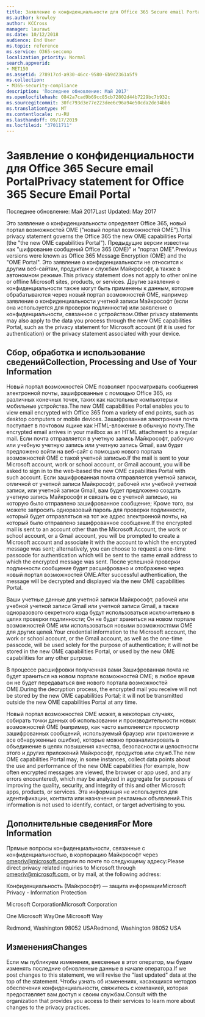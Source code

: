 ```yaml
---
title: Заявление о конфиденциальности для Office 365 Secure email Portal
ms.author: krowley
author: KCCross
manager: laurawi
ms.date: 10/12/2018
audience: End User
ms.topic: reference
ms.service: O365-seccomp
localization_priority: Normal
search.appverid:
- MET150
ms.assetid: 278917cd-a930-46cc-9580-6b9d2361a5f9
ms.collection:
- M365-security-compliance
description: 'Последнее обновление: Май 2017'
ms.openlocfilehash: 0842a7cad9b69cc85cb72802d44b7229bc7b932c
ms.sourcegitcommit: 30fc793d3e77e223dee6c96a94e50cda2de34bb6
ms.translationtype: MT
ms.contentlocale: ru-RU
ms.lasthandoff: 09/17/2019
ms.locfileid: "37011711"
---
```

# <a name="privacy-statement-for-office-365-secure-email-portal"></a><span data-ttu-id="3026a-103">Заявление о конфиденциальности для Office 365 Secure email Portal</span><span class="sxs-lookup"><span data-stu-id="3026a-103">Privacy statement for Office 365 Secure Email Portal</span></span>

<span data-ttu-id="3026a-104">Последнее обновление: Май 2017</span><span class="sxs-lookup"><span data-stu-id="3026a-104">Last Updated: May 2017</span></span>
  
<span data-ttu-id="3026a-105">Это заявление о конфиденциальности определяет Office 365, новый портал возможностей OME ("новый портал возможностей OME").</span><span class="sxs-lookup"><span data-stu-id="3026a-105">This privacy statement governs the Office 365 the new OME capabilities Portal (the "the new OME capabilities Portal").</span></span> <span data-ttu-id="3026a-106">Предыдущие версии известны как "шифрование сообщений Office 365 (OME)" и "портал OME".</span><span class="sxs-lookup"><span data-stu-id="3026a-106">Previous versions were known as Office 365 Message Encryption (OME) and the "OME Portal".</span></span> <span data-ttu-id="3026a-107">Это заявление о конфиденциальности не относится к другим веб-сайтам, продуктам и службам Майкрософт, а также в автономном режиме.</span><span class="sxs-lookup"><span data-stu-id="3026a-107">This privacy statement does not apply to other online or offline Microsoft sites, products, or services.</span></span> <span data-ttu-id="3026a-108">Другие заявления о конфиденциальности также могут быть применены к данным, которые обрабатываются через новый портал возможностей OME, например заявление о конфиденциальности учетной записи Майкрософт (если она используется для проверки подлинности) или заявление о конфиденциальности, связанное с устройством.</span><span class="sxs-lookup"><span data-stu-id="3026a-108">Other privacy statements may also apply to the data you process through the new OME capabilities Portal, such as the privacy statement for Microsoft account (if it is used for authentication) or the privacy statement associated with your device.</span></span>
  
## <a name="collection-processing-and-use-of-your-information"></a><span data-ttu-id="3026a-109">Сбор, обработка и использование сведений</span><span class="sxs-lookup"><span data-stu-id="3026a-109">Collection, Processing and Use of Your Information</span></span>

<span data-ttu-id="3026a-110">Новый портал возможностей OME позволяет просматривать сообщения электронной почты, зашифрованные с помощью Office 365, из различных конечных точек, таких как настольные компьютеры и мобильные устройства.</span><span class="sxs-lookup"><span data-stu-id="3026a-110">The new OME capabilities Portal enables you to view email encrypted with Office 365 from a variety of end points, such as desktop computers or mobile devices.</span></span> <span data-ttu-id="3026a-111">Зашифрованная электронная почта поступает в почтовом ящике как HTML-вложение в обычную почту.</span><span class="sxs-lookup"><span data-stu-id="3026a-111">The encrypted email arrives in your mailbox as an HTML attachment to a regular mail.</span></span> <span data-ttu-id="3026a-112">Если почта отправляется в учетную запись Майкрософт, рабочую или учебную учетную запись или учетную запись Gmail, вам будет предложено войти на веб-сайт с помощью нового портала возможностей OME с такой учетной записью.</span><span class="sxs-lookup"><span data-stu-id="3026a-112">If the mail is sent to your Microsoft account, work or school account, or Gmail account, you will be asked to sign in to the web-based the new OME capabilities Portal with such account.</span></span> <span data-ttu-id="3026a-113">Если зашифрованная почта отправляется учетной записи, отличной от учетной записи Майкрософт, рабочей или учебной учетной записи, или учетной записи Gmail, вам будет предложено создать учетную запись Майкрософт и связать ее с учетной записью, на которую было отправлено зашифрованное сообщение; Кроме того, вы можете запросить одноразовый пароль для проверки подлинности, который будет отправляться на тот же адрес электронной почты, на который было отправлено зашифрованное сообщение.</span><span class="sxs-lookup"><span data-stu-id="3026a-113">If the encrypted mail is sent to an account other than the Microsoft Account, the work or school account, or a Gmail account, you will be prompted to create a Microsoft account and associate it with the account to which the encrypted message was sent; alternatively, you can choose to request a one-time passcode for authentication which will be sent to the same email address to which the encrypted message was sent.</span></span> <span data-ttu-id="3026a-114">После успешной проверки подлинности сообщение будет расшифровано и отображено через новый портал возможностей OME.</span><span class="sxs-lookup"><span data-stu-id="3026a-114">After successful authentication, the message will be decrypted and displayed via the new OME capabilities Portal.</span></span>
  
<span data-ttu-id="3026a-115">Ваши учетные данные для учетной записи Майкрософт, рабочей или учебной учетной записи Gmail или учетной записи Gmail, а также одноразового секретного кода будут использоваться исключительно в целях проверки подлинности; Он не будет храниться на новом портале возможностей OME или использоваться новыми возможностями OME для других целей.</span><span class="sxs-lookup"><span data-stu-id="3026a-115">Your credential information to the Microsoft account, the work or school account, or the Gmail account, as well as the one-time passcode, will be used solely for the purpose of authentication; it will not be stored in the new OME capabilities Portal, or used by the new OME capabilities for any other purpose.</span></span>
  
<span data-ttu-id="3026a-116">В процессе расшифровки полученная вами Зашифрованная почта не будет храниться на новом портале возможностей OME; в любое время он не будет передаваться вне нового портала возможностей OME.</span><span class="sxs-lookup"><span data-stu-id="3026a-116">During the decryption process, the encrypted mail you receive will not be stored by the new OME capabilities Portal; it will not be transmitted outside the new OME capabilities Portal at any time.</span></span>
  
<span data-ttu-id="3026a-117">Новый портал возможностей OME может, в некоторых случаях, собирать точки данных об использовании и производительности новых возможностей OME (например, как часто выполняется просмотр зашифрованных сообщений, используемый браузер или приложение и все обнаруженные ошибки), которые можно проанализировать в объединение в целях повышения качества, безопасности и целостности этого и других приложений Майкрософт, продуктов или служб.</span><span class="sxs-lookup"><span data-stu-id="3026a-117">The new OME capabilities Portal may, in some instances, collect data points about the use and performance of the new OME capabilities (for example, how often encrypted messages are viewed, the browser or app used, and any errors encountered), which may be analyzed in aggregate for purposes of improving the quality, security, and integrity of this and other Microsoft apps, products, or services.</span></span> <span data-ttu-id="3026a-118">Эта информация не используется для идентификации, контакта или назначения рекламных объявлений.</span><span class="sxs-lookup"><span data-stu-id="3026a-118">This information is not used to identify, contact, or target advertising to you.</span></span>
  
## <a name="for-more-information"></a><span data-ttu-id="3026a-119">Дополнительные сведения</span><span class="sxs-lookup"><span data-stu-id="3026a-119">For More Information</span></span>

<span data-ttu-id="3026a-120">Прямые вопросы конфиденциальности, связанные с конфиденциальностью, в корпорацию Майкрософт через [omepriv@microsoft.com](mailto:omepriv@microsoft.com)или по почте по следующему адресу:</span><span class="sxs-lookup"><span data-stu-id="3026a-120">Please direct privacy related inquiries to Microsoft through [omepriv@microsoft.com](mailto:omepriv@microsoft.com), or by mail, at the following address:</span></span>
  
<span data-ttu-id="3026a-121">Конфиденциальность (Майкрософт) — защита информации</span><span class="sxs-lookup"><span data-stu-id="3026a-121">Microsoft Privacy - Information Protection</span></span>
  
<span data-ttu-id="3026a-122">Microsoft Corporation</span><span class="sxs-lookup"><span data-stu-id="3026a-122">Microsoft Corporation</span></span>
  
<span data-ttu-id="3026a-123">One Microsoft Way</span><span class="sxs-lookup"><span data-stu-id="3026a-123">One Microsoft Way</span></span>
  
<span data-ttu-id="3026a-124">Redmond, Washington 98052 USA</span><span class="sxs-lookup"><span data-stu-id="3026a-124">Redmond, Washington 98052 USA</span></span>
  
## <a name="changes"></a><span data-ttu-id="3026a-125">Изменения</span><span class="sxs-lookup"><span data-stu-id="3026a-125">Changes</span></span>

<span data-ttu-id="3026a-126">Если мы публикуем изменения, внесенные в этот оператор, мы будем изменять последние обновленные данные в начале оператора.</span><span class="sxs-lookup"><span data-stu-id="3026a-126">If we post changes to this statement, we will revise the "last updated" data at the top of the statement.</span></span> <span data-ttu-id="3026a-127">Чтобы узнать об изменениях, касающихся методов обеспечения конфиденциальности, свяжитесь с компанией, которая предоставляет вам доступ к своим службам.</span><span class="sxs-lookup"><span data-stu-id="3026a-127">Consult with the organization that provides you access to their services to learn more about changes to the privacy practices.</span></span>
  

